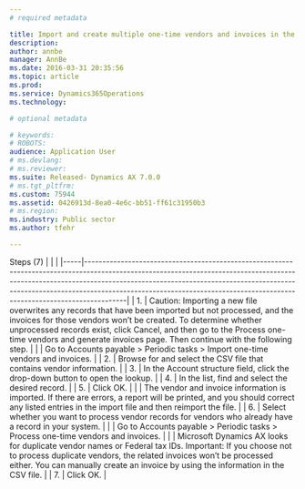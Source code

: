 ```yaml
---
# required metadata

title: Import and create multiple one-time vendors and invoices in the public sector | Microsoft Docs
description: 
author: annbe
manager: AnnBe
ms.date: 2016-03-31 20:35:56
ms.topic: article
ms.prod: 
ms.service: Dynamics365Operations
ms.technology: 

# optional metadata

# keywords: 
# ROBOTS: 
audience: Application User
# ms.devlang: 
# ms.reviewer: 
ms.suite: Released- Dynamics AX 7.0.0
# ms.tgt_pltfrm: 
ms.custom: 75944
ms.assetid: 0426913d-8ea0-4e6c-bb51-ff61c31950b3
# ms.region: 
ms.industry: Public sector
ms.author: tfehr

---
```


Steps (7)
|     |                                                                                                                                                                                                                                                                                                                                   |
|-----|-----------------------------------------------------------------------------------------------------------------------------------------------------------------------------------------------------------------------------------------------------------------------------------------------------------------------------------|
| 1.  | Caution: Importing a new file overwrites any records that have been imported but not processed, and the invoices for those vendors won’t be created. To determine whether unprocessed records exist, click Cancel, and then go to the Process one-time vendors and generate invoices page. Then continue with the following step. |
|     | Go to Accounts payable &gt; Periodic tasks &gt; Import one-time vendors and invoices.                                                                                                                                                                                                                                             |
| 2.  | Browse for and select the CSV file that contains vendor information.                                                                                                                                                                                                                                                              |
| 3.  | In the Account structure field, click the drop-down button to open the lookup.                                                                                                                                                                                                                                                    |
| 4.  | In the list, find and select the desired record.                                                                                                                                                                                                                                                                                  |
| 5.  | Click OK.                                                                                                                                                                                                                                                                                                                         |
|     | The vendor and invoice information is imported. If there are errors, a report will be printed, and you should correct any listed entries in the import file and then reimport the file.                                                                                                                                           |
| 6.  | Select whether you want to process vendor records for vendors who already have a record in your system.                                                                                                                                                                                                                           |
|     | Go to Accounts payable &gt; Periodic tasks &gt; Process one-time vendors and invoices.                                                                                                                                                                                                                                            |
|     | Microsoft Dynamics AX looks for duplicate vendor names or Federal tax IDs. Important: If you choose not to process duplicate vendors, the related invoices won’t be processed either. You can manually create an invoice by using the information in the CSV file.                                                                |
| 7.  | Click OK.                                                                                                                                                                                                                                                                                                                         |



